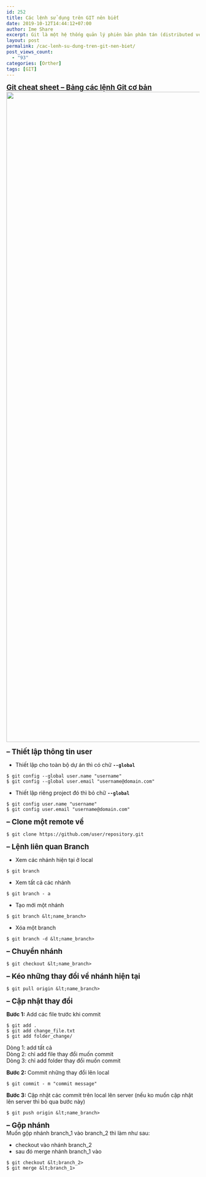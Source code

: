```yaml
---
id: 252
title: Các lệnh sử dụng trên GIT nên biết
date: 2019-10-12T14:44:12+07:00
author: Ime Share
excerpt: Git là một hệ thống quản lý phiên bản phân tán (distributed version control system) hỗ trợ quản lý code và lịch sử thay đổi, có khả năng tách nhánh (branch), hỗ trợ rất tốt cho teamwork, những việc như phân chia task, tổng hợp code trở nên dễ dàng hơn nhiều.
layout: post
permalink: /cac-lenh-su-dung-tren-git-nen-biet/
post_views_count:
  - "93"
categories: [Orther]
tags: [GIT]
---
```

<span style="text-decoration: underline;"><span style="font-size: 14pt;"><strong>Git cheat sheet &#8211; Bảng các lệnh Git cơ bản</strong></span></span>  
[<img class="alignleft wp-image-552 size-full" src="https://anhkevin.github.io/assets/img/uploads/2019/10/git-cheat-sheet-ime-share-blog.jpg" alt="" width="1200" height="1697" srcset="https://anhkevin.github.io/assets/img/uploads/2019/10/git-cheat-sheet-ime-share-blog.jpg 1200w, https://anhkevin.github.io/assets/img/uploads/2019/10/git-cheat-sheet-ime-share-blog-212x300.jpg 212w, https://anhkevin.github.io/assets/img/uploads/2019/10/git-cheat-sheet-ime-share-blog-724x1024.jpg 724w, https://anhkevin.github.io/assets/img/uploads/2019/10/git-cheat-sheet-ime-share-blog-768x1086.jpg 768w, https://anhkevin.github.io/assets/img/uploads/2019/10/git-cheat-sheet-ime-share-blog-1086x1536.jpg 1086w, https://anhkevin.github.io/assets/img/uploads/2019/10/git-cheat-sheet-ime-share-blog-106x150.jpg 106w, https://anhkevin.github.io/assets/img/uploads/2019/10/git-cheat-sheet-ime-share-blog-300x424.jpg 300w" sizes="(max-width: 1200px) 100vw, 1200px" />](https://anhkevin.github.io/assets/img/uploads/2019/10/git-cheat-sheet-ime-share-blog.jpg)

**<span style="font-size: 14pt;">&#8211; Thiết lập thông tin user</span>**

+ Thiết lập cho toàn bộ dự án thì có chữ **`--global`**

```
$ git config --global user.name "username"
$ git config --global user.email "username@domain.com"
```

+ Thiết lập riêng project đó thì bỏ chữ **`--global`**

```
$ git config user.name "username"
$ git config user.email "username@domain.com"
```

**<span style="font-size: 14pt;">&#8211; Clone một remote về</span>**

```
$ git clone https://github.com/user/repository.git
```

**<span style="font-size: 14pt;">&#8211; Lệnh liên quan Branch</span>**

+ Xem các nhánh hiện tại ở local

```
$ git branch
```

+ Xem tất cả các nhánh

```
$ git branch - a
```

+ Tạo mới một nhánh

```
$ git branch &lt;name_branch>
```

+ Xóa một branch

```
$ git branch -d &lt;name_branch>
```

**<span style="font-size: 14pt;">&#8211; Chuyển nhánh</span>**

```
$ git checkout &lt;name_branch>
```

**<span style="font-size: 14pt;">&#8211; Kéo những thay đổi về nhánh hiện tại</span>**

```
$ git pull origin &lt;name_branch>
```

**<span style="font-size: 14pt;">&#8211; Cập nhật thay đổi</span>**

**Bước 1:** Add các file trước khi commit

```
$ git add .
$ git add change_file.txt
$ git add folder_change/
```

Dòng 1: add tất cả  
Dòng 2: chỉ add file thay đổi muốn commit  
Dòng 3: chỉ add folder thay đổi muốn commit

**Bước 2:** Commit những thay đổi lên local

```
$ git commit - m "commit message"
```

**Bước 3:** Cập nhật các commit trên local lên server (nếu ko muốn cập nhật lên server thì bỏ qua bước này)

```
$ git push origin &lt;name_branch>
```

**<span style="font-size: 14pt;">&#8211; Gộp nhánh</span>**  
Muốn gộp nhánh branch\_1 vào branch\_2 thì làm như sau:  
+ checkout vào nhánh branch_2  
+ sau đó merge nhánh branch_1 vào

```
$ git checkout &lt;branch_2>
$ git merge &lt;branch_1>
```